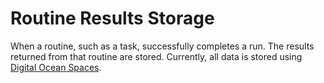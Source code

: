 # Routine Results Storage

When a routine, such as a task, successfully completes a run. The results
returned from that routine are stored. Currently, all data is stored using
[Digital Ocean Spaces](https://www.digitalocean.com/products/spaces/).
